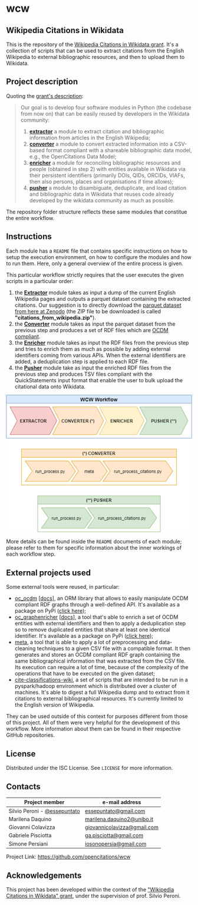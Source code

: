 # wcw
## Wikipedia Citations in Wikidata

This is the repository of the [Wikipedia Citations in Wikidata grant](https://meta.wikimedia.org/wiki/Wikicite/grant/Wikipedia_Citations_in_Wikidata).
It's a collection of scripts that can be used to extract citations from the English Wikipedia to 
external bibliographic resources, and then to upload them to Wikidata.

## Project description
Quoting the [grant's description](https://meta.wikimedia.org/wiki/Wikicite/grant/Wikipedia_Citations_in_Wikidata#Description):

> Our goal is to develop four software modules in Python (the codebase from now on) that can be
>    easily reused by developers in the Wikidata community:
>  1. [**extractor**](Extractor) a module to extract citation and bibliographic information from articles in
>    the English Wikipedia;
>  2. [**converter**](Converter) a module to convert extracted information into a CSV-based format compliant
>    with a shareable bibliographic data model, e.g., the OpenCitations Data Model;
>  3. [**enricher**](Enricher) a module for reconciling bibliographic resources and people (obtained in step 2)
>    with entities available in Wikidata via their persistent identifiers (primarily DOIs, 
>    QIDs, ORCIDs, VIAFs, then also persons, places and organisations if time allows);
>  4. [**pusher**](Pusher) a module to disambiguate, deduplicate, and load citation and bibliographic data
>    in Wikidata that reuses code already developed by the wikidata community as much as possible.

The repository folder structure reflects these same modules that constitue the entire workflow.

## Instructions
Each module has a `README` file that contains specific instructions on how to setup the execution
environment, on how to configure the modules and how to run them. Here, only a general overview of the 
entire process is given.

This particular workflow strictly requires that the user executes the given scripts in a particular
order:
  1. the [**Extractor**](Extractor) module takes as input a dump of the current English Wikipedia pages and outputs 
     a parquet dataset containing the extracted citations. Our suggestion is to directly download the
     [parquet dataset from here at Zenodo](https://zenodo.org/record/3940692#.X9JOIun0mL8) (the ZIP 
     file to be downloaded is called **"citations_from_wikipedia.zip"**).
  2. the [**Converter**](Converter) module takes as input the parquet dataset from the previous step and produces a 
     set of RDF files which are [OCDM compliant](https://figshare.com/articles/online_resource/Metadata_for_the_OpenCitations_Corpus/3443876).
  3. the [**Enricher**](Enricher) module takes as input the RDF files from the previous step and tries to enrich them
     as much as possible by adding external identifiers coming from various APIs. When the external
     identifiers are added, a deduplication step is applied to each RDF file.
  4. the [**Pusher**](Pusher) module take as input the enriched RDF files from the previous step and produces TSV
     files compliant with the QuickStatements input format that enable the user to bulk upload the
     citational data onto Wikidata.
     
![Workflow steps](img/workflow.png)

More details can be found inside the `README` documents of each module; please refer to them for specific
information about the inner workings of each workflow step.

## External projects used
Some external tools were reused, in particular:
*  [oc_ocdm](https://github.com/opencitations/oc_ocdm) [[docs](https://oc-ocdm.readthedocs.io/en/latest/)], an ORM library
   that allows to easily manipulate OCDM compliant RDF graphs through a well-defined API. It's available as a package on
   PyPi ([click here](https://pypi.org/project/oc-ocdm/));
*  [oc_graphenricher](https://github.com/opencitations/oc_graphenricher) [[docs](https://oc-graphenricher.readthedocs.io/en/latest/)],
   a tool that's able to enrich a set of OCDM entities with external identifiers and then to apply a deduplication step so to
   remove duplicated entities that share at least one identical identifier. It's available as a package on
   PyPi ([click here](https://pypi.org/project/oc-graphenricher/));
*  [meta](https://github.com/opencitations/meta), a tool that is able to apply a lot of preprocessing and data-cleaning techniques
   to a given CSV file with a compatible format. It then generates and stores an OCDM compliant RDF graph containing the same
   bibliographical information that was extracted from the CSV file. Its execution can require a lot of time, because of the complexity of
   the operations that have to be executed on the given dataset;
*  [cite-classifications-wiki](https://github.com/Harshdeep1996/cite-classifications-wiki), a set of scripts that are intended
   to be run in a pyspark/hadoop environment which is distributed over a cluster of machines. It's able to digest a full Wikipedia
   dump and to extract from it citations to external bibliographical resources. It's currently limited to the English version
   of Wikipedia.

They can be used outside of this context for purposes different from those of this project. All of them were very
helpful for the development of this workflow. More information about them can be found in their respective GitHub repositories.

## License
Distributed under the ISC License. See `LICENSE` for more information.

## Contacts
|Project member |e-mail address |
|---|---|
| Silvio Peroni - [@essepuntato](https://twitter.com/essepuntato) | essepuntato@gmail.com |
| Marilena Daquino | marilena.daquino2@unibo.it |
| Giovanni Colavizza | giovannicolavizza@gmail.com |
| Gabriele Pisciotta | ga.pisciotta@gmail.com |
| Simone Persiani | iosonopersia@gmail.com |

Project Link: https://github.com/opencitations/wcw

## Acknowledgements
This project has been developed within the context of the ["Wikipedia Citations in Wikidata" grant](https://meta.wikimedia.org/wiki/Wikicite/grant/Wikipedia_Citations_in_Wikidata), 
under the supervision of prof. Silvio Peroni.
